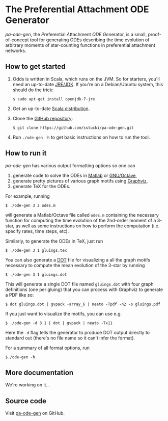 The Preferential Attachment ODE Generator
=========================================

*pa-ode-gen*, the *P*referential *A*ttachment *ODE* *Gen*erator, is a
small, proof-of-concept tool for generating ODEs describing the time
evolution of arbitrary moments of star-counting functions in
preferential attachment networks.


How to get started
------------------

 1. Odds is written in Scala, which runs on the JVM.  So for starters,
    you'll need an up-to-date [JRE/JDK](http://openjdk.java.net/).  If
    you're on a Debian/Ubuntu system, this should do the trick:

        $ sudo apt-get install openjdk-7-jre

 2. Get an up-to-date [Scala distribution](http://www.scala-lang.org/).

 3. Clone the [GitHub repository](https://github.com/sstucki/pa-ode-gen/):

        $ git clone https://github.com/sstucki/pa-ode-gen.git

 4. Run `./ode-gen -h` to get basic instructions on how to run the
    tool.


How to run it
-------------

*pa-ode-gen* has various output formatting options so one can
 1. generate code to solve the ODEs in
    [Matlab](http://ch.mathworks.com/products/matlab/) or
    [GNU/Octave](https://www.gnu.org/software/octave/),
 2. generate pretty pictures of various graph motifs using
    [Graphviz](http://www.graphviz.org/),
 3. generate TeX for the ODEs.

For example, running

    $ ./ode-gen 3 2 odes.m

will generate a Matlab/Octave file called `odes.m` containing the
necessary function for computing the time evolution of the 2nd-order
moment of a 3-star, as well as some instructions on how to perform the
computation (i.e. specify rates, time steps, etc).

Similarly, to generate the ODEs in TeX, just run

    $ ./ode-gen 3 1 gluings.tex

You can also generate a
[DOT](http://en.wikipedia.org/wiki/DOT_%28graph_description_language%29)
file for visualizing a all the graph motifs necessary to compute the
mean evolution of the 3-star by running

    $ ./ode-gen 3 1 gluings.dot

This will generate a single DOT file named `gluings.dot` with four
graph definitions (one per gluing) that you can process with Graphviz
to generate a PDF like so:

    $ dot gluings.dot | gvpack -array_6 | neato -Tpdf -n2 -o gluings.pdf

If you just want to visualize the motifs, you can use e.g.

    $ ./ode-gen -d 3 1 | dot | gvpack | neato -Tx11

Here the `-d` flag tells the generator to produce DOT output directly
to standard out (there's no file name so it can't infer the format).

For a summary of all format options, run

    $./ode-gen -h


More documentation
------------------

We're working on it...


Source code
-----------

Visit [pa-ode-gen](https://github.com/sstucki/pa-ode-gen/) on GitHub.
